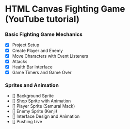 
# HTML Canvas Fighting Game (YouTube tutorial)

### Basic Fighting Game Mechanics
- [x] Project Setup
- [x] Create Player and Enemy
- [x] Move Characters with Event Listeners
- [x] Attacks
- [x] Health Bar Interface
- [x] Game Timers and Game Over

### Sprites and Animation
- [] Background Sprite
- [] Shop Sprite with Animation
- [] Player Sprite (Samurai Mack)
- [] Enemy Sprite (Kenji)
- [] Interface Design and Animation
- [] Pushing Live
